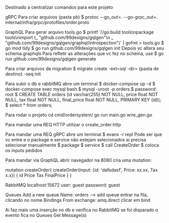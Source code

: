 Destinado a centralizar comandos para este projeto

gRPC
Para criar arquivos (pasta pb)
$ protoc --go_out=. --go-grpc_out=. internal/infra/grpc/protofiles/order.proto


GraphQL
Para gerar arquivo tools.go
$ printf '//go:build tools\npackage tools\nimport (_ "github.com/99designs/gqlgen"\n _ "github.com/99designs/gqlgen/graphql/introspection")' | gofmt > tools.go
$ go mod tidy
$ go run github.com/99designs/gqlgen init
Depois vc altera seu schema.graphqls
Para refletir as alterações que vc fez no schema, use
$ go run github.com/99designs/gqlgen generate

Para criar arquivos de migration
$ migrate create -ext=sql -dir= {pasta de destino} -seq init

Para subir o db e rabbitMQ
abre um terminal
$ docker-compose up -d
$ docker-compose exec mysql bash
$ mysql -uroot -p orders
$ password: root
$ CREATE TABLE orders (id varchar(255) NOT NULL, price float NOT NULL, tax float NOT NULL, final_price float NOT NULL, PRIMARY KEY (id));
$ select * from orders; 

Para rodar o projeto
cd cmd/ordersystem/
go run main.go wire_gen.go


Para mandar uma REQ HTTP
utilizar o create_order.http


Para mandar uma REQ gRPC
abre um terminal
$ evans -r repl
Pode ser que vc entre e o package e service não estejam selecionados
ai precisa selecionar manualmente
$ package <escolhe pb>
$ service <escolhe OrderService>
$ call CreateOrder
$ coloca os inputs pedidos


Para mandar via GraphQL
abrir navegador na 8080
cria uma mutation:

mutation createOrder{
    createOrder(input: {id: 'dafsdasf', Price: xx.xx, Tax x.x}) {
        id
        Price
        Tax
        FinalPrice
    }
}


RabbitMQ
localhost:15672
user: guest
password: guest

Queues
Add a new queue
Name: orders --> add queue
entrar na fila, clicando no nome
Bindings
From exchange: amq.direct
clicar em bind

Ai faz mais uma inserção no db e verifica no RabbitMQ se foi disparado o evento
fica no Queues
Get Message(s)